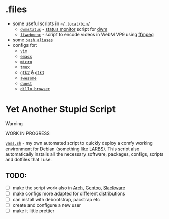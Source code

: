 # .files

- some useful scripts in [`~/.local/bin/`](.local/bin)
  - [`dwmstatus`](.local/bin/dwmstatus.sh) - [status monitor](https://dwm.suckless.org/status_monitor) script for [dwm](https://dwm.suckless.org)
  - [`ffwebmenc`](.local/bin/ffwebmenc.sh) - script to encode videos in WebM VP9 using [ffmpeg](https://ffmpeg.org)
- some [`bash aliases`](.bashrc)
- configs for:
  - [`vim`](.vimrc)
  - [`emacs`](.emacs)
  - [`micro`](.config/micro/settings.json)
  - [`tmux`](.config/tmux/tmux.conf)
  - [`gtk2`](.config/gtk-2.0/gtkrc-2.0) & [`gtk3`](.config/gtk-3.0/settings.ini)
  - [`awesome`](.config/awesome/rc.lua)
  - [`dunst`](.config/dunst/dunstrc)
  - [`dillo browser`](.dillo/dillorc)

# Yet Another Stupid Script

>[!WARNING]
>WORK IN PROGRESS

[`yass.sh`](yass.sh) - my own automated script to quickly deploy a comfy working environment for Debian (something like [LARBS](https://larbs.xyz/)). This script also automatically installs all the necessary software, packages, configs, scripts and dotfiles that I use.

## TODO:
- [ ] make the script work also in [Arch](https://archlinux.org), [Gentoo](https://gentoo.org), [Slackware](http://www.slackware.com)
- [ ] make configs more adapted for different distributions
- [ ] can install with debootstrap, pacstrap etc
- [ ] create and configure a new user
- [ ] make it little prettier

